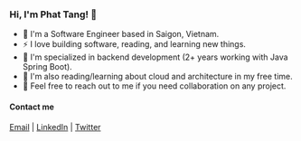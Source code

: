 ### Hi, I'm Phat Tang! 👋

- :scroll: I'm a Software Engineer based in Saigon, Vietnam.
- :zap: I love building software, reading, and learning new things.
- :muscle: I'm specialized in backend development (2+ years working with Java Spring Boot).
- :seedling: I'm also reading/learning about cloud and architecture in my free time.
- :dancers: Feel free to reach out to me if you need collaboration on any project.

#### Contact me
[Email](mailto:loiphattang@gmail.com) | [LinkedIn](https://www.linkedin.com/in/tlphat/) | [Twitter](https://twitter.com/LoiPhatTang)

<!--
**tlphat/tlphat** is a ✨ _special_ ✨ repository because its `README.md` (this file) appears on your GitHub profile.

Here are some ideas to get you started:

- 🔭 I’m currently working on ...
- 🌱 I’m currently learning ...
- 👯 I’m looking to collaborate on ...
- 🤔 I’m looking for help with ...
- 💬 Ask me about ...
- 📫 How to reach me: ...
- 😄 Pronouns: ...
- ⚡ Fun fact: ...
-->
